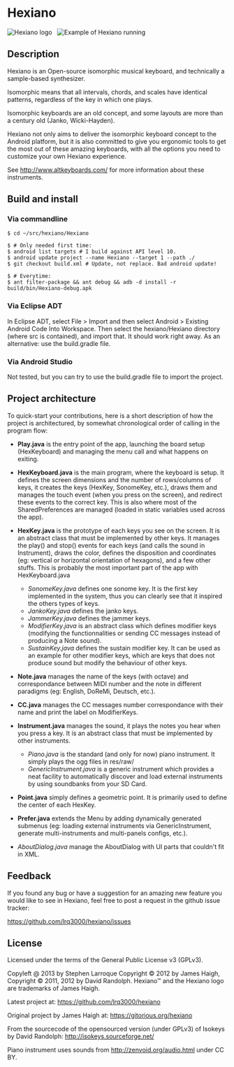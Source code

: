 Hexiano
======

![Hexiano logo](https://raw.github.com/lrq3000/hexiano/master/wiki/images/hexiano-logo.png)
&nbsp;
![Example of Hexiano running](https://raw.github.com/lrq3000/hexiano/master/wiki/images/hexiano-keyboard.jpg)


Description
----------------
Hexiano is an Open-source isomorphic musical keyboard, and technically a sample-based synthesizer.

Isomorphic means that all intervals, chords, and scales have identical patterns, regardless of the key in which one plays.

Isomorphic keyboards are an old concept, and some layouts are more than a century old (Janko, Wicki-Hayden).

Hexiano not only aims to deliver the isomorphic keyboard concept to the Android platform, but it is also committed to give you ergonomic tools to get the most out of these amazing keyboards, with all the options you need to customize your own Hexiano experience.

See http://www.altkeyboards.com/ for more information about these instruments.


Build and install
-----------------------

### Via commandline

    $ cd ~/src/hexiano/Hexiano
    
    $ # Only needed first time:
    $ android list targets # I build against API level 10.
    $ android update project --name Hexiano --target 1 --path ./
    $ git checkout build.xml # Update, not replace. Bad android update!
    
    $ # Everytime:
    $ ant filter-package && ant debug && adb -d install -r build/bin/Hexiano-debug.apk

### Via Eclipse ADT

In Eclipse ADT, select File > Import and then select Android > Existing Android Code Into Workspace.
Then select the hexiano/Hexiano directory (where src is contained), and import that. It should work right away.
As an alternative: use the build.gradle file.

### Via Android Studio

Not tested, but you can try to use the build.gradle file to import the project.


Project architecture
----------------------------

To quick-start your contributions, here is a short description of how the project is architectured, by somewhat chronological order of calling in the program flow:

- __Play.java__ is the entry point of the app, launching the board setup (HexKeyboard) and managing the menu call and what happens on exiting.

- __HexKeyboard.java__ is the main program, where the keyboard is setup. It defines the screen dimensions and the number of rows/columns of keys, it creates the keys (HexKey, SonomeKey, etc.), draws them and manages the touch event (when you press on the screen), and redirect these events to the correct key. This is also where most of the SharedPreferences are managed (loaded in static variables used across the app).

- __HexKey.java__ is the prototype of each keys you see on the screen. It is an abstract class that must be implemented by other keys. It manages the play() and stop() events for each keys (and calls the sound in Instrument), draws the color, defines the disposition and coordinates (eg: vertical or horizontal orientation of hexagons), and a few other stuffs. This is probably the most important part of the app with HexKeyboard.java
    * _SonomeKey.java_ defines one sonome key. It is the first key implemented in the system, thus you can clearly see that it inspired the others types of keys.
    * _JankoKey.java_ defines the janko keys.
    * _JammerKey.java_ defines the jammer keys.
    * _ModifierKey.java_ is an abstract class which defines modifier keys (modifying the functionnalities or sending CC messages instead of producing a Note sound).
    * _SustainKey.java_ defines the sustain modifier key. It can be used as an example for other modifier keys, which are keys that does not produce sound but modify the behaviour of other keys.

- __Note.java__ manages the name of the keys (with octave) and correspondance between MIDI number and the note in different paradigms (eg: English, DoReMi, Deutsch, etc.).

- __CC.java__ manages the CC messages number correspondance with their name and print the label on ModifierKeys.

- __Instrument.java__ manages the sound, it plays the notes you hear when you press a key. It is an abstract class that must be implemented by other instruments.
    * _Piano.java_ is the standard (and only for now) piano instrument. It simply plays the ogg files in res/raw/
    * _GenericInstrument.java_ is a generic instrument which provides a neat facility to automatically discover and load external instruments by using soundbanks from your SD Card.

- __Point.java__ simply defines a geometric point. It is primarily used to define the center of each HexKey.

- __Prefer.java__ extends the Menu by adding dynamically generated submenus (eg: loading external instruments via GenericInstrument, generate multi-instruments and multi-panels configs, etc.).

- _AboutDialog.java_ manage the AboutDialog with UI parts that couldn't fit in XML.


Feedback
--------------

If you found any bug or have a suggestion for an amazing new feature you would like to see in Hexiano, feel free to post a request in the github issue tracker:

https://github.com/lrq3000/hexiano/issues


License
-----------
Licensed under the terms of the General Public License v3 (GPLv3).

Copyleft @ 2013 by Stephen Larroque
Copyright © 2012 by James Haigh,
Copyright © 2011, 2012 by David Randolph.
Hexiano™ and the Hexiano logo are trademarks of James Haigh.

Latest project at:
https://github.com/lrq3000/hexiano

Original project by James Haigh at:
https://gitorious.org/hexiano

From the sourcecode of the opensourced version (under GPLv3) of Isokeys by David Randolph:
http://isokeys.sourceforge.net/

Piano instrument uses sounds from http://zenvoid.org/audio.html under CC BY.
